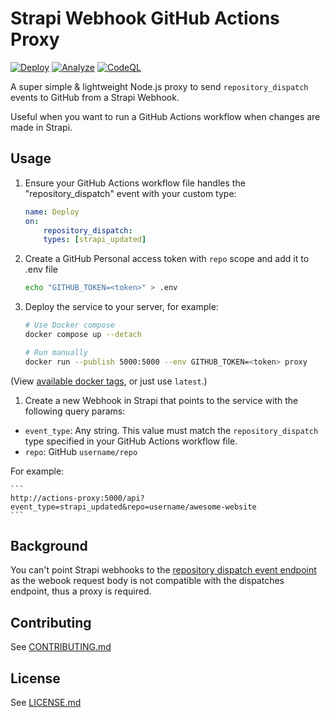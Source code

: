 # Strapi Webhook GitHub Actions Proxy

[![Deploy](https://github.com/badsyntax/strapi-webhook-actions-proxy/actions/workflows/prod-deploy.yml/badge.svg)](https://github.com/badsyntax/strapi-webhook-actions-proxy/actions/workflows/prod-deploy.yml)
[![Analyze](https://github.com/badsyntax/strapi-webhook-actions-proxy/actions/workflows/analyze.yml/badge.svg)](https://github.com/badsyntax/strapi-webhook-actions-proxy/actions/workflows/analyze.yml)
[![CodeQL](https://github.com/badsyntax/strapi-webhook-actions-proxy/actions/workflows/codeql-analysis.yml/badge.svg)](https://github.com/badsyntax/strapi-webhook-actions-proxy/actions/workflows/codeql-analysis.yml)

A super simple & lightweight Node.js proxy to send `repository_dispatch` events to GitHub from a Strapi Webhook.

Useful when you want to run a GitHub Actions workflow when changes are made in Strapi.

## Usage

1. Ensure your GitHub Actions workflow file handles the "repository_dispatch" event with your custom type:

    ```yml
    name: Deploy
    on:
        repository_dispatch:
        types: [strapi_updated]
    ```

1. Create a GitHub Personal access token with `repo` scope and add it to .env file

    ```bash
    echo "GITHUB_TOKEN=<token>" > .env
    ```

1. Deploy the service to your server, for example:

    ```bash
    # Use Docker compose
    docker compose up --detach

    # Run manually
    docker run --publish 5000:5000 --env GITHUB_TOKEN=<token> proxy
    ```

(View [available docker tags](https://github.com/users/badsyntax/packages/container/package/strapi-webhook-actions-proxy), or just use `latest`.)

1. Create a new Webhook in Strapi that points to the service with the following query params:

- `event_type`: Any string. This value must match the `repository_dispatch` type specified in your GitHub Actions workflow file.
- `repo`: GitHub `username/repo`

For example:

    ```
    http://actions-proxy:5000/api?event_type=strapi_updated&repo=username/awesome-website
    ```

## Background

You can't point Strapi webhooks to the [repository dispatch event endpoint](https://docs.github.com/en/rest/reference/repos#create-a-repository-dispatch-event) as the webook request body is not compatible with the dispatches endpoint, thus a proxy is required.

## Contributing

See [CONTRIBUTING.md](./CONTRIBUTING.md)

## License

See [LICENSE.md](./LICENSE.md)

